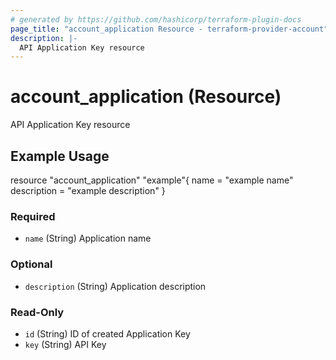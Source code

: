 ```yaml
---
# generated by https://github.com/hashicorp/terraform-plugin-docs
page_title: "account_application Resource - terraform-provider-account"
description: |-
  API Application Key resource
---
```


# account_application (Resource)

API Application Key resource

## Example Usage

resource "account_application" "example"{
  name = "example name"
  description = "example description"
}

### Required

- `name` (String) Application name

### Optional

- `description` (String) Application description

### Read-Only

- `id` (String) ID of created Application Key
- `key` (String) API Key
